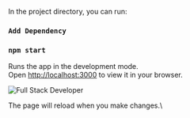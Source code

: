 
In the project directory, you can run:
### `Add Dependency`
### `npm start`
Runs the app in the development mode.\
Open [http://localhost:3000](http://localhost:3000) to view it in your browser.

![Full Stack Developer](https://i.pinimg.com/originals/73/f8/26/73f8265a0737dbbdbed82f43bc4c9286.png)


The page will reload when you make changes.\
